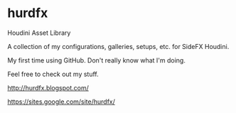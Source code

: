 # hurdfx
Houdini Asset Library

A collection of my configurations, galleries, setups, etc. for SideFX Houdini.

My first time using GitHub. Don't really know what I'm doing.

Feel free to check out my stuff.

http://hurdfx.blogspot.com/

https://sites.google.com/site/hurdfx/
